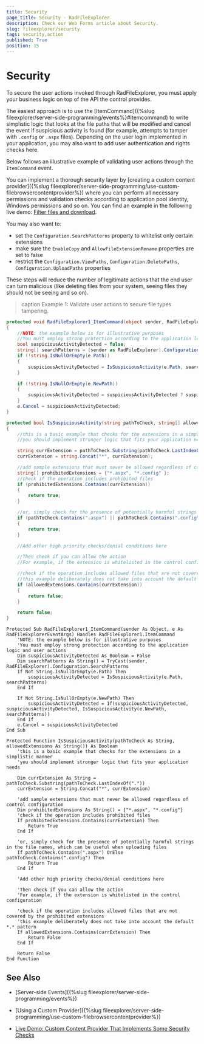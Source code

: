 ```yaml
---
title: Security
page_title: Security - RadFileExplorer
description: Check our Web Forms article about Security.
slug: fileexplorer/security
tags: security,action
published: True
position: 15
---
```


# Security

To secure the user actions invoked through RadFileExplorer, you must apply your business logic on top of the API the control provides.

The easiest approach is to use the [ItemCommand]({%slug fileexplorer/server-side-programming/events%}#itemcommand) to write simplistic logic that looks at the file paths that will be modified and cancel the event if suspicious activity is found (for example, attempts to tamper with `.config` or `.aspx` files). Depending on the user login implemented in your application, you may also want to add user authentication and rights checks here.

Below follows an illustrative example of validating user actions through the `ItemCommand` event.

You can implement a thorough security layer by [creating a custom content provider]({%slug fileexplorer/server-side-programming/use-custom-filebrowsercontentprovider%}) where you can perform all necessary permissions and validation checks according to application pool identity, Windows permissions and so on. You can find an example in the following live demo: [Filter files and download](https://demos.telerik.com/aspnet-ajax/fileexplorer/examples/applicationscenarios/filteranddownloadfiles/defaultcs.aspx).

You may also want to:

* set the `Configuration.SearchPatterns` property to whitelist only certain extensions
* make sure the `EnableCopy` and `AllowFileExtensionRename` properties are set to false
* restrict the `Configuration.ViewPaths`, `Configuration.DeletePaths`, `Configuration.UploadPaths` properties

These steps will reduce the number of legitimate actions that the end user can turn malicious (like deleting files from your system, seeing files they should not be seeing and so on).

>caption Example 1: Validate user actions to secure file types tampering.

````C#
protected void RadFileExplorer1_ItemCommand(object sender, RadFileExplorerEventArgs e)
{
    //NOTE: the example below is for illustrative purposes
    //You must employ strong protection according to the application logic and user actions
    bool suspiciousActivityDetected = false;
    string[] searchPatterns = (sender as RadFileExplorer).Configuration.SearchPatterns;
    if (!string.IsNullOrEmpty(e.Path))
    {
        suspiciousActivityDetected = IsSuspiciousActivity(e.Path, searchPatterns);
    }

    if (!string.IsNullOrEmpty(e.NewPath))
    {
        suspiciousActivityDetected = suspiciousActivityDetected ? suspiciousActivityDetected : IsSuspiciousActivity(e.NewPath, searchPatterns);
    }
    e.Cancel = suspiciousActivityDetected;
}

protected bool IsSuspiciousActivity(string pathToCheck, string[] allowedExtensions)
{
    //this is a basic example that checks for the extensions in a simplistic manner
    //you should implement stronger logic that fits your application needs

    string currExtension = pathToCheck.Substring(pathToCheck.LastIndexOf("."));
    currExtension = string.Concat("*", currExtension);

    //add sample extensions that must never be allowed regardless of control configuration
    string[] prohibitedExtensions = {"*.aspx", "*.config" };
    //check if the operation includes prohibited files
    if (prohibitedExtensions.Contains(currExtension))
    {
        return true;
    }

    //or, simply check for the presence of potentially harmful strings in the file names, which can be useful when uploading files
    if (pathToCheck.Contains(".aspx") || pathToCheck.Contains(".config"))
    {
        return true;
    }

    //Add other high priority checks/denial conditions here

    //Then check if you can allow the action
    //For example, if the extension is whitelisted in the control configuration

    //check if the operation includes allowed files that are not covered by the prohibited extensions
    //this example deliberately does not take into account the default *.* pattern
    if (allowedExtensions.Contains(currExtension))
    {
        return false;
    }

    return false;
}
````
````VB
Protected Sub RadFileExplorer1_ItemCommand(sender As Object, e As RadFileExplorerEventArgs) Handles RadFileExplorer1.ItemCommand
    'NOTE: the example below is for illustrative purposes
    'You must employ strong protection according to the application logic and user actions
    Dim suspiciousActivityDetected As Boolean = False
    Dim searchPatterns As String() = TryCast(sender, RadFileExplorer).Configuration.SearchPatterns
    If Not String.IsNullOrEmpty(e.Path) Then
        suspiciousActivityDetected = IsSuspiciousActivity(e.Path, searchPatterns)
    End If

    If Not String.IsNullOrEmpty(e.NewPath) Then
        suspiciousActivityDetected = If(suspiciousActivityDetected, suspiciousActivityDetected, IsSuspiciousActivity(e.NewPath, searchPatterns))
    End If
    e.Cancel = suspiciousActivityDetected
End Sub

Protected Function IsSuspiciousActivity(pathToCheck As String, allowedExtensions As String()) As Boolean
    'this is a basic example that checks for the extensions in a simplistic manner
    'you should implement stronger logic that fits your application needs

    Dim currExtension As String = pathToCheck.Substring(pathToCheck.LastIndexOf("."))
    currExtension = String.Concat("*", currExtension)

    'add sample extensions that must never be allowed regardless of control configuration
    Dim prohibitedExtensions As String() = {"*.aspx", "*.config"}
    'check if the operation includes prohibited files
    If prohibitedExtensions.Contains(currExtension) Then
        Return True
    End If

    'or, simply check for the presence of potentially harmful strings in the file names, which can be useful when uploading files
    If pathToCheck.Contains(".aspx") OrElse pathToCheck.Contains(".config") Then
        Return True
    End If

    'Add other high priority checks/denial conditions here

    'Then check if you can allow the action
    'For example, if the extension is whitelisted in the control configuration

    'check if the operation includes allowed files that are not covered by the prohibited extensions
    'this example deliberately does not take into account the default *.* pattern
    If allowedExtensions.Contains(currExtension) Then
        Return False
    End If

    Return False
End Function
````

## See Also

 * [Server-side Events]({%slug fileexplorer/server-side-programming/events%})

 * [Using a Custom Provider]({%slug fileexplorer/server-side-programming/use-custom-filebrowsercontentprovider%})

 * [Live Demo: Custom Content Provider That Implements Some Security Checks](https://demos.telerik.com/aspnet-ajax/fileexplorer/examples/applicationscenarios/filteranddownloadfiles/defaultcs.aspx)

